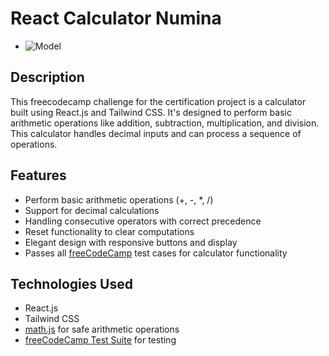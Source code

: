# React Calculator Numina


- ![Model](https://github.com/zapboy216/react-calculator/blob/main/public/images/Numina.jpg)

## Description

This freecodecamp challenge for the certification project is a calculator built using React.js and Tailwind CSS. It's designed to perform basic arithmetic operations like addition, subtraction, multiplication, and division. This calculator handles decimal inputs and can process a sequence of operations.

## Features

- Perform basic arithmetic operations (+, -, *, /)
- Support for decimal calculations
- Handling consecutive operators with correct precedence
- Reset functionality to clear computations
- Elegant design with responsive buttons and display
- Passes all [freeCodeCamp](https://www.freecodecamp.org/) test cases for calculator functionality

## Technologies Used

- React.js
- Tailwind CSS
- [math.js](https://mathjs.org/) for safe arithmetic operations
- [freeCodeCamp Test Suite](https://cdn.freecodecamp.org/testable-projects-fcc/v1/bundle.js) for testing


